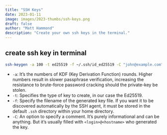 ```yaml
---
title: "SSH Keys"
date: 2023-01-11
image: images/2023-thumbs/ssh-keys.png
draft: false
author: "Matt Hammond"
description: "Create your own ssh keys in the terminal."
---
```


## create ssh key in terminal

```bash
ssh-keygen -a 100 -t ed25519 -f ~/.ssh/id_ed25519 -C "john@example.com"
```

- `-a`: It’s the numbers of KDF (Key Derivation Function) rounds. Higher numbers result in slower passphrase verification, increasing the resistance to brute-force password cracking should the private-key be stolen.
- `-t`: Specifies the type of key to create, in our case the Ed25519.
- `-f`: Specify the filename of the generated key file. If you want it to be discovered automatically by the SSH agent, it must be stored in the default `.ssh` directory within your home directory.
- `-C`: An option to specify a comment. It’s purely informational and can be anything. But it’s usually filled with `<login>@<hostname>` who generated the key.
